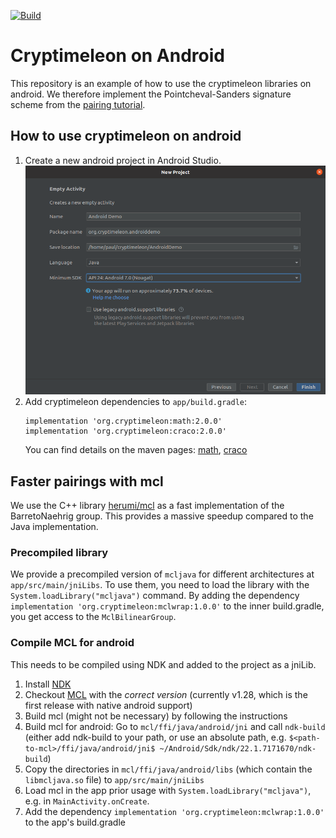 [![Build](https://github.com/cryptimeleon/android-demo/actions/workflows/workflow.yaml/badge.svg?branch=main)](https://github.com/cryptimeleon/android-demo/actions/workflows/workflow.yaml)

# Cryptimeleon on Android

This repository is an example of how to use the cryptimeleon libraries on android.
We therefore implement the Pointcheval-Sanders signature scheme from the [pairing tutorial](https://cryptimeleon.github.io/getting-started/pairing-tutorial.html).

## How to use cryptimeleon on android

 1. Create a new android project in Android Studio. ![](images/app-setup.png)
 2. Add cryptimeleon dependencies to `app/build.gradle`:
      ```
      implementation 'org.cryptimeleon:math:2.0.0'
      implementation 'org.cryptimeleon:craco:2.0.0'
      ```
    You can find details on the maven pages: [math](https://search.maven.org/artifact/org.cryptimeleon/math/2.0.0/jar), [craco](https://search.maven.org/artifact/org.cryptimeleon/craco/2.0.0/jar)

## Faster pairings with mcl

We use the C++ library [herumi/mcl](https://github.com/herumi/mcl) as a fast implementation of the BarretoNaehrig group.
This provides a massive speedup compared to the Java implementation.

### Precompiled library

We provide a precompiled version of `mcljava` for different architectures at `app/src/main/jniLibs`.
To use them, you need to load the library with the `System.loadLibrary("mcljava")` command.
By adding the dependency `implementation 'org.cryptimeleon:mclwrap:1.0.0'` to the inner build.gradle, you get access to the `MclBilinearGroup`.

### Compile MCL for android

This needs to be compiled using NDK and added to the project as a jniLib.

 1. Install [NDK](https://developer.android.com/studio/projects/install-ndk)
 2. Checkout [MCL](https://github.com/herumi/mcl) with the *correct version* (currently v1.28, which is the first release with native android support)
 3. Build mcl (might not be necessary) by following the instructions
 4. Build mcl for android: Go to `mcl/ffi/java/android/jni` and call `ndk-build` (either add ndk-build to your path, or use an absolute path, e.g. `$<path-to-mcl>/ffi/java/android/jni$ ~/Android/Sdk/ndk/22.1.7171670/ndk-build`)
 5. Copy the directories in `mcl/ffi/java/android/libs` (which contain the `libmcljava.so` file) to `app/src/main/jniLibs`
 6. Load mcl in the app prior usage with `System.loadLibrary("mcljava")`, e.g. in `MainActivity.onCreate`.
 7. Add the dependency `implementation 'org.cryptimeleon:mclwrap:1.0.0'` to the app's build.gradle